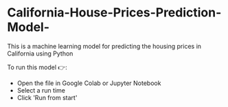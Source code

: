 # California-House-Prices-Prediction-Model-
This is a machine learning model for predicting the housing prices in California using Python

To run this model 👉:

- Open the file in Google Colab or Jupyter Notebook
- Select a run time
- Click 'Run from start'
